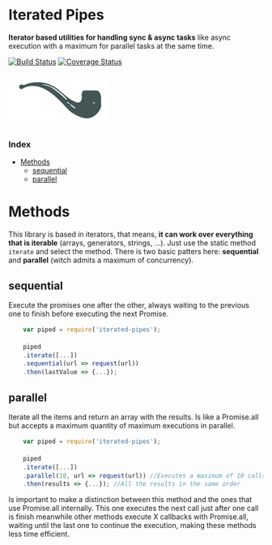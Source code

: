 # Iterated Pipes

**Iterator based utilities for handling sync & async tasks** like async execution with a maximum for parallel tasks at the same time.

[![Build Status](https://travis-ci.org/DavidBM/iterated-pipes.svg?branch=master)](https://travis-ci.org/DavidBM/iterated-pipes)
[![Coverage Status](https://coveralls.io/repos/DavidBM/iterated-pipes/badge.svg?branch=master)](https://coveralls.io/r/DavidBM/iterated-pipes?branch=master)

<img src="resources/pipe.png">

### Index

<!-- MarkdownTOC autolink=true autoanchor=true bracket=round depth=0 -->

- [Methods](#methods)
	- [sequential](#sequential)
	- [parallel](#parallel)

<!-- /MarkdownTOC -->

<a name="methods"></a>
# Methods

This library is based in iterators, that means, **it can work over everything that is iterable** (arrays, generators, strings, ...). Just use the static method `iterate` and select the method. There is two basic patters here: **sequential** and **parallel** (witch admits a maximum of concurrency).

<a name="sequential"></a>
## sequential

Execute the promises one after the other, always waiting to the previous one to finish before executing the next Promise.

```javascript
	var piped = require('iterated-pipes');

	piped
	.iterate([...])
	.sequential(url => request(url))
	.then(lastValue => {...});
```

<a name="parallel"></a>
## parallel

Iterate all the items and return an array with the results. Is like a Promise.all but accepts a maximum quantity of maximum executions in parallel.

```javascript
	var piped = require('iterated-pipes');

	piped
	.iterate([...])
	.parallel(10, url => request(url)) //Executes a maximum of 10 calls at a time. When one call ends, call the next one
	.then(results => {...}); //All the results in the same order
```

Is important to make a distinction between this method and the ones that use Promise.all internally. This one executes the next call just after one call is finish meanwhile other methods execute X callbacks with Promise.all, waiting until the last one to continue the execution, making these methods less time efficient.
